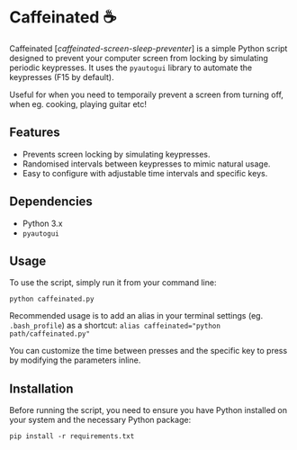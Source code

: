 # Caffeinated ☕

Caffeinated [_caffeinated-screen-sleep-preventer_] is a simple Python script designed to prevent your computer screen from locking by simulating periodic keypresses. It uses the `pyautogui` library to automate the keypresses (F15 by default).

Useful for when you need to temporaily prevent a screen from turning off, when eg. cooking, playing guitar etc! 

## Features

- Prevents screen locking by simulating keypresses.
- Randomised intervals between keypresses to mimic natural usage.
- Easy to configure with adjustable time intervals and specific keys.

## Dependencies

- Python 3.x
- `pyautogui`

## Usage

To use the script, simply run it from your command line:

`python caffeinated.py`

Recommended usage is to add an alias in your terminal settings (eg. `.bash_profile`) as a shortcut: `alias caffeinated="python path/caffeinated.py"`

You can customize the time between presses and the specific key to press by modifying the parameters inline. 

## Installation

Before running the script, you need to ensure you have Python installed on your system and the necessary Python package:

```
pip install -r requirements.txt
```
